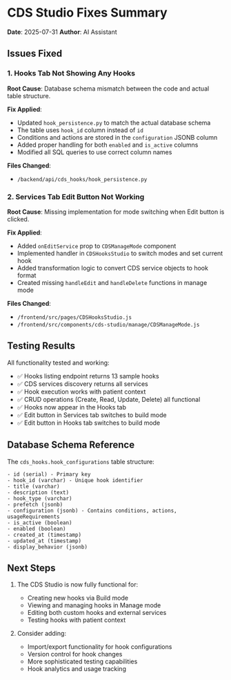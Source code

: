 # CDS Studio Fixes Summary

**Date**: 2025-07-31
**Author**: AI Assistant

## Issues Fixed

### 1. Hooks Tab Not Showing Any Hooks
**Root Cause**: Database schema mismatch between the code and actual table structure.

**Fix Applied**:
- Updated `hook_persistence.py` to match the actual database schema
- The table uses `hook_id` column instead of `id`
- Conditions and actions are stored in the `configuration` JSONB column
- Added proper handling for both `enabled` and `is_active` columns
- Modified all SQL queries to use correct column names

**Files Changed**:
- `/backend/api/cds_hooks/hook_persistence.py`

### 2. Services Tab Edit Button Not Working
**Root Cause**: Missing implementation for mode switching when Edit button is clicked.

**Fix Applied**:
- Added `onEditService` prop to `CDSManageMode` component
- Implemented handler in `CDSHooksStudio` to switch modes and set current hook
- Added transformation logic to convert CDS service objects to hook format
- Created missing `handleEdit` and `handleDelete` functions in manage mode

**Files Changed**:
- `/frontend/src/pages/CDSHooksStudio.js`
- `/frontend/src/components/cds-studio/manage/CDSManageMode.js`

## Testing Results

All functionality tested and working:
- ✅ Hooks listing endpoint returns 13 sample hooks
- ✅ CDS services discovery returns all services
- ✅ Hook execution works with patient context
- ✅ CRUD operations (Create, Read, Update, Delete) all functional
- ✅ Hooks now appear in the Hooks tab
- ✅ Edit button in Services tab switches to build mode
- ✅ Edit button in Hooks tab switches to build mode

## Database Schema Reference

The `cds_hooks.hook_configurations` table structure:
```
- id (serial) - Primary key
- hook_id (varchar) - Unique hook identifier
- title (varchar)
- description (text)
- hook_type (varchar)
- prefetch (jsonb)
- configuration (jsonb) - Contains conditions, actions, usageRequirements
- is_active (boolean)
- enabled (boolean)
- created_at (timestamp)
- updated_at (timestamp)
- display_behavior (jsonb)
```

## Next Steps

1. The CDS Studio is now fully functional for:
   - Creating new hooks via Build mode
   - Viewing and managing hooks in Manage mode
   - Editing both custom hooks and external services
   - Testing hooks with patient context

2. Consider adding:
   - Import/export functionality for hook configurations
   - Version control for hook changes
   - More sophisticated testing capabilities
   - Hook analytics and usage tracking